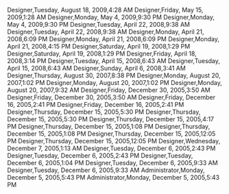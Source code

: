 ﻿Designer,Tuesday, August 18, 2009,4:28 AMDesigner,Friday, May 15, 2009,1:28 AMDesigner,Monday, May 4, 2009,9:30 PMDesigner,Monday, May 4, 2009,9:30 PMDesigner,Tuesday, April 22, 2008,9:38 AMDesigner,Tuesday, April 22, 2008,9:38 AMDesigner,Monday, April 21, 2008,6:09 PMDesigner,Monday, April 21, 2008,6:09 PMDesigner,Monday, April 21, 2008,4:15 PMDesigner,Saturday, April 19, 2008,1:29 PMDesigner,Saturday, April 19, 2008,1:29 PMDesigner,Friday, April 18, 2008,3:14 PMDesigner,Tuesday, April 15, 2008,6:43 AMDesigner,Tuesday, April 15, 2008,6:43 AMDesigner,Sunday, April 6, 2008,3:41 AMDesigner,Thursday, August 30, 2007,8:38 PMDesigner,Monday, August 20, 2007,1:02 PMDesigner,Monday, August 20, 2007,1:02 PMDesigner,Monday, August 20, 2007,9:32 AMDesigner,Friday, December 30, 2005,3:50 AMDesigner,Friday, December 30, 2005,3:50 AMDesigner,Friday, December 16, 2005,2:41 PMDesigner,Friday, December 16, 2005,2:41 PMDesigner,Thursday, December 15, 2005,5:30 PMDesigner,Thursday, December 15, 2005,5:30 PMDesigner,Thursday, December 15, 2005,4:17 PMDesigner,Thursday, December 15, 2005,1:08 PMDesigner,Thursday, December 15, 2005,1:08 PMDesigner,Thursday, December 15, 2005,12:05 PMDesigner,Thursday, December 15, 2005,12:05 PMDesigner,Wednesday, December 7, 2005,1:13 AMDesigner,Tuesday, December 6, 2005,2:43 PMDesigner,Tuesday, December 6, 2005,2:43 PMDesigner,Tuesday, December 6, 2005,1:04 PMDesigner,Tuesday, December 6, 2005,9:33 AMDesigner,Tuesday, December 6, 2005,9:33 AMAdministrator,Monday, December 5, 2005,5:43 PMAdministrator,Monday, December 5, 2005,5:43 PM